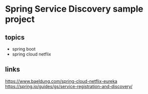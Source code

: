 # Spring Service Discovery sample project

## topics
* spring boot
* spring cloud netflix

## links
https://www.baeldung.com/spring-cloud-netflix-eureka
https://spring.io/guides/gs/service-registration-and-discovery/

